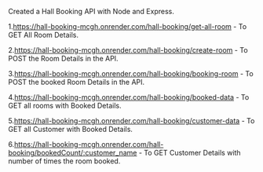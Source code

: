 Created a Hall Booking API with Node and Express.

1.https://hall-booking-mcgh.onrender.com/hall-booking/get-all-room - To GET All Room Details.

2.https://hall-booking-mcgh.onrender.com/hall-booking/create-room - To POST the Room Details in the API.

3.https://hall-booking-mcgh.onrender.com/hall-booking/booking-room - To POST the booked Room Details in the API.

4.https://hall-booking-mcgh.onrender.com/hall-booking/booked-data - To GET all rooms with Booked Details.

5.https://hall-booking-mcgh.onrender.com/hall-booking/customer-data - To GET all Customer with Booked Details.

6.https://hall-booking-mcgh.onrender.com/hall-booking/bookedCount/:customer_name - To GET Customer Details with number of times the room booked.
